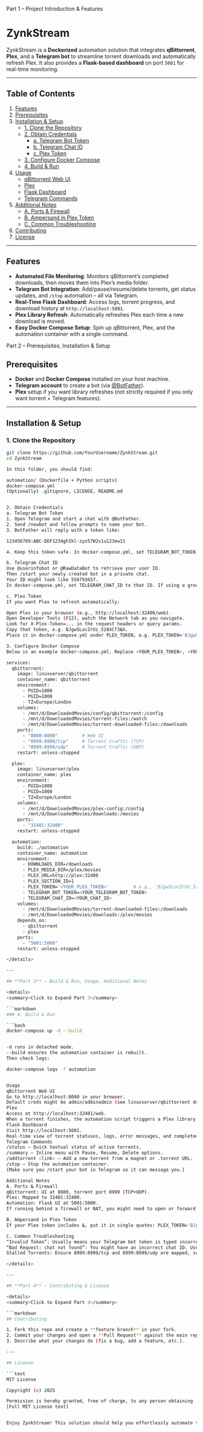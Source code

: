 Part 1 – Project Introduction & Features

# ZynkStream

ZynkStream is a **Dockerized** automation solution that integrates **qBittorrent**, **Plex**, and a **Telegram bot** to streamline torrent downloads and automatically refresh Plex. It also provides a **Flask-based dashboard** on port `5001` for real-time monitoring.

---

## Table of Contents

1. [Features](#features)  
2. [Prerequisites](#prerequisites)  
3. [Installation & Setup](#installation--setup)  
   - [1. Clone the Repository](#1-clone-the-repository)  
   - [2. Obtain Credentials](#2-obtain-credentials)  
     - [a. Telegram Bot Token](#a-telegram-bot-token)  
     - [b. Telegram Chat ID](#b-telegram-chat-id)  
     - [c. Plex Token](#c-plex-token)  
   - [3. Configure Docker Compose](#3-configure-docker-compose)  
   - [4. Build & Run](#4-build--run)  
4. [Usage](#usage)  
   - [qBittorrent Web UI](#qbittorrent-web-ui)  
   - [Plex](#plex)  
   - [Flask Dashboard](#flask-dashboard)  
   - [Telegram Commands](#telegram-commands)  
5. [Additional Notes](#additional-notes)  
   - [A. Ports & Firewall](#a-ports--firewall)  
   - [B. Ampersand in Plex Token](#b-ampersand-in-plex-token)  
   - [C. Common Troubleshooting](#c-common-troubleshooting)  
6. [Contributing](#contributing)  
7. [License](#license)

---

## Features

- **Automated File Monitoring**: Monitors qBittorrent’s completed downloads, then moves them into Plex’s media folder.  
- **Telegram Bot Integration**: Add/pause/resume/delete torrents, get status updates, and `/stop` automation – all via Telegram.  
- **Real-Time Flask Dashboard**: Access logs, torrent progress, and download history at `http://localhost:5001`.  
- **Plex Library Refresh**: Automatically refreshes Plex each time a new download is moved.  
- **Easy Docker Compose Setup**: Spin up qBittorrent, Plex, and the automation container with a single command.


Part 2 – Prerequisites, Installation & Setup

## Prerequisites

- **Docker** and **Docker Compose** installed on your host machine.  
- **Telegram account** to create a bot (via [@BotFather](https://t.me/botfather)).  
- **Plex** setup if you want library refreshes (not strictly required if you only want torrent + Telegram features).

---

## Installation & Setup

### 1. Clone the Repository

```bash
git clone https://github.com/YourUsername/ZynkStream.git
cd ZynkStream

In this folder, you should find:

automation/ (Dockerfile + Python scripts)
docker-compose.yml
(Optionally) .gitignore, LICENSE, README.md


2. Obtain Credentials
a. Telegram Bot Token
1. Open Telegram and start a chat with @BotFather.
2. Send /newbot and follow prompts to name your bot.
3. BotFather will reply with a token like:

123456789:ABC-DEF1234ghIkl-zyx57W2v1u123ew11

4. Keep this token safe. In docker-compose.yml, set TELEGRAM_BOT_TOKEN to this value (without quotes if possible).

b. Telegram Chat ID
Use @userinfobot or @RawDataBot to retrieve your user ID.
Then /start your newly created bot in a private chat.
Your ID might look like 556793657.
In docker-compose.yml, set TELEGRAM_CHAT_ID to that ID. If using a group chat, it typically starts with -100.

c. Plex Token
If you want Plex to refresh automatically:

Open Plex in your browser (e.g., http://localhost:32400/web).
Open Developer Tools (F12), watch the Network tab as you navigate.
Look for X-Plex-Token=... in the request headers or query params.
Copy that token, e.g. BJgw5LocZrUz_5284Cf3&X.
Place it in docker-compose.yml under PLEX_TOKEN, e.g. PLEX_TOKEN='BJgw5LocZrUz_5284Cf3&X'.

3. Configure Docker Compose
Below is an example docker-compose.yml. Replace <YOUR_PLEX_TOKEN>, <YOUR_TELEGRAM_BOT_TOKEN>, <YOUR_CHAT_ID> with your own:

services:
  qbittorrent:
    image: linuxserver/qbittorrent
    container_name: qbittorrent
    environment:
      - PUID=1000
      - PGID=1000
      - TZ=Europe/London
    volumes:
      - /mnt/d/DownloadedMovies/config/qbittorrent:/config
      - /mnt/d/DownloadedMovies/torrent-files:/watch
      - /mnt/d/DownloadedMovies/torrent-downloaded-files:/downloads
    ports:
      - "8080:8080"         # Web UI
      - "8999:8999/tcp"     # Torrent traffic (TCP)
      - "8999:8999/udp"     # Torrent traffic (UDP)
    restart: unless-stopped

  plex:
    image: linuxserver/plex
    container_name: plex
    environment:
      - PUID=1000
      - PGID=1000
      - TZ=Europe/London
    volumes:
      - /mnt/d/DownloadedMovies/plex-config:/config
      - /mnt/d/DownloadedMovies/downloads:/movies
    ports:
      - "32401:32400"
    restart: unless-stopped

  automation:
    build: ./automation
    container_name: automation
    environment:
      - DOWNLOADS_DIR=/downloads
      - PLEX_MEDIA_DIR=/plex/movies
      - PLEX_URL=http://plex:32400
      - PLEX_SECTION_ID=1
      - PLEX_TOKEN='<YOUR_PLEX_TOKEN>'         # e.g., 'BJgw5LocZrUz_5284Cf3&X'
      - TELEGRAM_BOT_TOKEN=<YOUR_TELEGRAM_BOT_TOKEN>
      - TELEGRAM_CHAT_ID=<YOUR_CHAT_ID>
    volumes:
      - /mnt/d/DownloadedMovies/torrent-downloaded-files:/downloads
      - /mnt/d/DownloadedMovies/downloads:/plex/movies
    depends_on:
      - qbittorrent
      - plex
    ports:
      - "5001:5000"
    restart: unless-stopped

</details>

---

## **Part 3** – Build & Run, Usage, Additional Notes

<details>
<summary>Click to Expand Part 3</summary>

```markdown
### 4. Build & Run

```bash
docker-compose up -d --build


-d runs in detached mode.
--build ensures the automation container is rebuilt.
Then check logs:

docker-compose logs -f automation


Usage
qBittorrent Web UI
Go to http://localhost:8080 in your browser.
Default creds might be admin/adminadmin (see linuxserver/qbittorrent docs).
Plex
Access at http://localhost:32401/web.
When a torrent finishes, the automation script triggers a Plex library refresh.
Flask Dashboard
Visit http://localhost:5001.
Real-time view of torrent statuses, logs, error messages, and completed download history.
Telegram Commands
/status – Quick textual status of active torrents.
/summary – Inline menu with Pause, Resume, Delete options.
/addtorrent <link> – Add a new torrent from a magnet or .torrent URL.
/stop – Stop the automation container.
(Make sure you /start your bot in Telegram so it can message you.)

Additional Notes
A. Ports & Firewall
qBittorrent: UI at 8080, torrent port 8999 (TCP+UDP).
Plex: Mapped to 32401:32400.
Automation: Flask UI at 5001:5000.
If running behind a firewall or NAT, you might need to open or forward these ports. If you see “stalled” torrents, confirm both TCP and UDP are mapped for your chosen port.

B. Ampersand in Plex Token
If your Plex token includes &, put it in single quotes: PLEX_TOKEN='BJgw5LocZrUz_5284Cf3&X'.

C. Common Troubleshooting
“Invalid Token”: Usually means your Telegram bot token is typed incorrectly or you included extra quotes.
“Bad Request: chat not found”: You might have an incorrect chat ID. Use @userinfobot to verify.
Stalled Torrents: Ensure 8999:8999/tcp and 8999:8999/udp are mapped, so inbound connections are allowed.

</details>

---

## **Part 4** – Contributing & License

<details>
<summary>Click to Expand Part 4</summary>

```markdown
## Contributing

1. Fork this repo and create a **feature branch** in your fork.  
2. Commit your changes and open a **Pull Request** against the main repo.  
3. Describe what your changes do (fix a bug, add a feature, etc.).

---

## License

```text
MIT License

Copyright (c) 2025 

Permission is hereby granted, free of charge, to any person obtaining ...
[Full MIT License text]


Enjoy ZynkStream! This solution should help you effortlessly automate torrent downloads with qBittorrent, auto-move them to Plex, and manage everything via a Telegram bot. If you have issues or suggestions, feel free to open a GitHub issue or create a Pull Request.